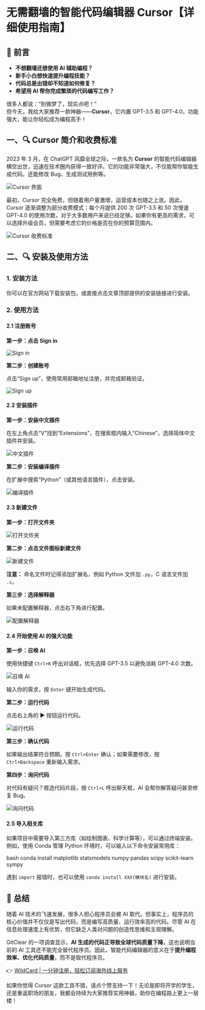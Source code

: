 # 无需翻墙的智能代码编辑器 Cursor【详细使用指南】

## 📒 前言

- **不想翻墙还想使用 AI 辅助编程？**
- **新手小白想快速提升编程技能？**
- **代码总是出错却不知道如何修复？**
- **希望用 AI 帮你完成繁琐的代码编写工作？**

很多人都说：“别做梦了，现实点吧！”  
但今天，我给大家推荐一款神器——**Cursor**，它内置 GPT-3.5 和 GPT-4.0，功能强大，能让你轻松成为编程高手！

## 一、🔍 Cursor 简介和收费标准

2023 年 3 月，在 ChatGPT 风靡全球之际，一款名为 **Cursor** 的智能代码编辑器横空出世，迅速在技术圈内获得一致好评。它的功能非常强大，不仅能帮你智能生成代码，还能修改 Bug、生成测试用例等。

![Cursor 界面](https://bbtdd.com/img/44149710480.webp)

最初，Cursor 完全免费，但随着用户量激增，运营成本也随之上涨。因此，Cursor 逐渐调整为部分收费模式：每个月提供 200 次 GPT-3.5 和 50 次慢速 GPT-4.0 的使用次数，对于大多数用户来说已经足够。如果你有更高的需求，可以选择升级会员，但需要考虑它的价格是否在你的预算范围内。

![Cursor 收费标准](https://bbtdd.com/img/2931362714.webp)

## 二、🔍 安装及使用方法

### 1. 安装方法

你可以在官方网站下载安装包，或直接点击文章顶部提供的安装链接进行安装。

### 2. 使用方法

#### 2.1 注册账号

**第一步：点击 Sign in**

![Sign in](https://bbtdd.com/img/53972288.webp)

**第二步：创建账号**

点击“Sign up”，使用常用邮箱地址注册，并完成邮箱验证。

![Sign up](https://bbtdd.com/img/04805716898184.webp)

#### 2.2 安装插件

**第一步：安装中文插件**

在左上角点击“V”找到“Extensions”，在搜索框内输入“Chinese”，选择简体中文插件并安装。

![中文插件](https://bbtdd.com/img/642007967.webp)

**第二步：安装编译插件**

在扩展中搜索“Python”（或其他语言插件），点击安装。

![编译插件](https://bbtdd.com/img/9555137608919.webp)

#### 2.3 新建文件

**第一步：打开文件夹**

![打开文件夹](https://bbtdd.com/img/813468505.webp)

**第二步：点击文件图标新建文件**

![新建文件](https://bbtdd.com/img/899739469.webp)

**注意：** 命名文件时记得添加扩展名，例如 Python 文件加 `.py`，C 语言文件加 `.c`。

**第三步：选择解释器**

如果未配置解释器，点击右下角进行配置。

![配置解释器](https://bbtdd.com/img/65696734053628.webp)

#### 2.4 开始使用 AI 的强大功能

**第一步：召唤 AI**

使用快捷键 `Ctrl+K` 呼出对话框，优先选择 GPT-3.5 以避免消耗 GPT-4.0 次数。

![召唤 AI](https://bbtdd.com/img/5871488164.webp)

输入你的需求，按 `Enter` 键开始生成代码。

**第二步：运行代码**

点击右上角的 ▶ 按钮运行代码。

![运行代码](https://bbtdd.com/img/9120787247034.webp)

**第三步：确认代码**

如果输出结果符合预期，按 `Ctrl+Enter` 确认；如果需要修改，按 `Ctrl+Backspace` 重新输入需求。

**第四步：询问代码**

对代码有疑问？框选代码片段，按 `Ctrl+L` 呼出聊天框，AI 会帮你解答疑问甚至修复 Bug。

![询问代码](https://bbtdd.com/img/8344443128.webp)

#### 2.5 导入相关库

如果项目中需要导入第三方库（如绘制图表、科学计算等），可以通过终端安装。例如，使用 Conda 管理 Python 环境时，可以输入以下命令安装常用库：

bash
conda install matplotlib statsmodels numpy pandas scipy scikit-learn sympy


遇到 `import` 报错时，也可以使用 `conda install XXX(模块名)` 进行安装。

## 📝 总结

随着 AI 技术的飞速发展，很多人担心程序员会被 AI 取代。但事实上，程序员的核心价值并不仅仅是写出代码，而是编写高质量、运行效率高的代码。尽管 AI 在信息处理速度上有优势，但它缺乏人类对问题的创造性思维和主观理解。

GitClear 的一项调查显示，**AI 生成的代码正导致全球代码质量下降**，这也说明当前的 AI 工具还不能完全替代程序员。因此，智能代码编辑器的意义在于**提升编程效率、优化代码质量**，而不是取代程序员。

👉 [WildCard | 一分钟注册，轻松订阅海外线上服务](https://bbtdd.com/WildCard)

如果你觉得 Cursor 这款工具不错，请点个赞支持一下！无论是即将开学的学生，还是重返职场的朋友，我都会持续为大家推荐实用神器，助你在编程路上更上一层楼！